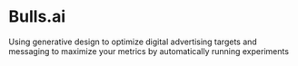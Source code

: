 # Bulls.ai
Using generative design to optimize digital advertising targets and messaging to maximize your metrics by automatically running experiments
